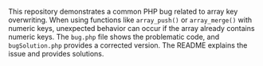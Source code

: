 This repository demonstrates a common PHP bug related to array key overwriting.  When using functions like `array_push()` or `array_merge()` with numeric keys, unexpected behavior can occur if the array already contains numeric keys. The `bug.php` file shows the problematic code, and `bugSolution.php` provides a corrected version.  The README explains the issue and provides solutions.